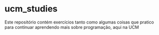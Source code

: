 # ucm_studies
Este repositório contém exercícios tanto como algumas coisas que pratico para continuar aprendendo mais sobre programação, aqui na UCM
